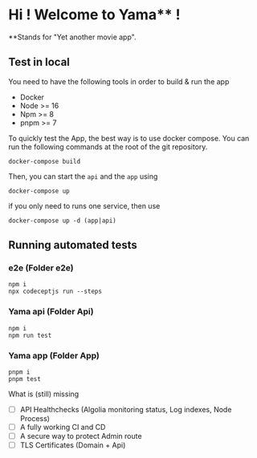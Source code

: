 # Hi ! Welcome to Yama** ! 

**Stands for "Yet another movie app". 

## Test in local 
You need to have the following tools in order to build & run the app
- Docker
- Node >= 16
- Npm >= 8
- pnpm >= 7

To quickly test the App, the best way is to use docker compose. You can run the following commands at the root of the git repository.

```shell
docker-compose build
```

Then, you can start the `api` and the `app` using

```shell
docker-compose up
```

if you only need to runs one service, then use

```shell
docker-compose up -d (app|api)
```

## Running automated tests

### e2e (Folder e2e)
```shell
npm i
npx codeceptjs run --steps
```

### Yama api (Folder Api)
```shell
npm i
npm run test
```

### Yama app (Folder App)
```shell
pnpm i
pnpm test
```

What is (still) missing

- [ ] API Healthchecks (Algolia monitoring status, Log indexes, Node Process)
- [ ] A fully working CI and CD
- [ ] A secure way to protect Admin route 
- [ ] TLS Certificates (Domain + Api)